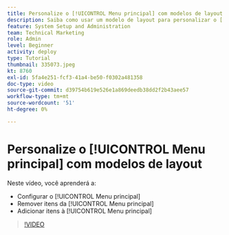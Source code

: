 ```yaml
---
title: Personalize o [!UICONTROL Menu principal] com modelos de layout
description: Saiba como usar um modelo de layout para personalizar o [!UICONTROL Menu principal].
feature: System Setup and Administration
team: Technical Marketing
role: Admin
level: Beginner
activity: deploy
type: Tutorial
thumbnail: 335073.jpeg
kt: 8760
exl-id: 5fa4e251-fcf3-41a4-be50-f0302a481358
doc-type: video
source-git-commit: d39754b619e526e1a869deedb38dd2f2b43aee57
workflow-type: tm+mt
source-wordcount: '51'
ht-degree: 0%

---
```


# Personalize o [!UICONTROL Menu principal] com modelos de layout

Neste vídeo, você aprenderá a:

* Configurar o [!UICONTROL Menu principal]
* Remover itens da [!UICONTROL Menu principal]
* Adicionar itens à [!UICONTROL Menu principal]


>[!VIDEO](https://video.tv.adobe.com/v/335073/?quality=12)
